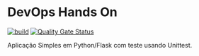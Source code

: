 # DevOps Hands On

[![build](https://github.com/DyegoMaas/devopslab/actions/workflows/pipeline.yml/badge.svg)](https://github.com/DyegoMaas/devopslab/actions/workflows/pipeline.yml)
[![Quality Gate Status](https://sonarcloud.io/api/project_badges/measure?project=DyegoMaas_devopslab&metric=alert_status)](https://sonarcloud.io/summary/new_code?id=DyegoMaas_devopslab)

Aplicação Simples em Python/Flask com teste usando Unittest.
